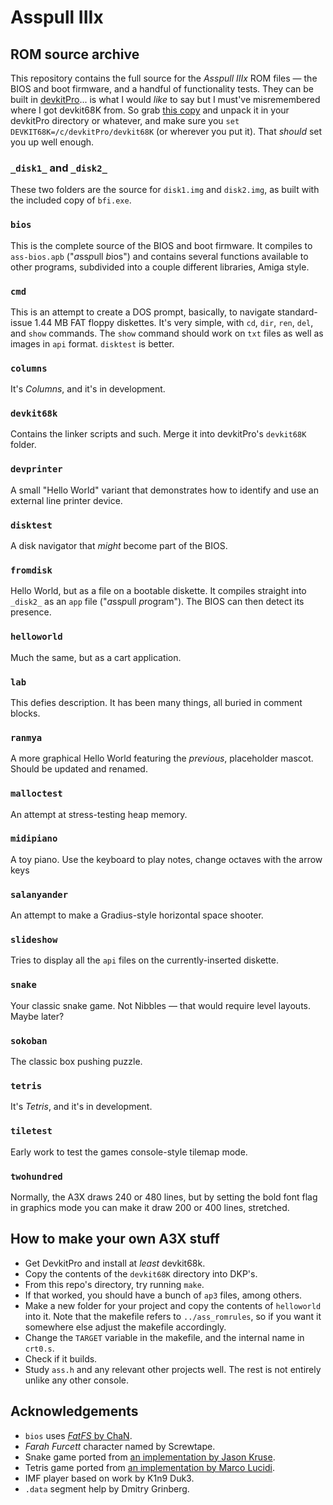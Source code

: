 # Asspull IIIx
## ROM source archive
This repository contains the full source for the *Asspull IIIx* ROM files — the BIOS and boot firmware, and a handful of functionality tests. They can be built in [devkitPro](https://devkitpro.org/)... is what I would *like* to say but I must've misremembered where I got devkit68K from. So grab [this copy](http://helmet.kafuka.org/devkit68k.rar) and unpack it in your devkitPro directory or whatever, and make sure you `set DEVKIT68K=/c/devkitPro/devkit68K` (or wherever you put it). That *should* set you up well enough.

### `_disk1_` and `_disk2_`
These two folders are the source for `disk1.img` and `disk2.img`, as built with the included copy of `bfi.exe`.

### `bios`
This is the complete source of the BIOS and boot firmware. It compiles to `ass-bios.apb` ("*a*ss*p*ull *b*ios") and contains several functions available to other programs, subdivided into a couple different libraries, Amiga style.

### `cmd`
This is an attempt to create a DOS prompt, basically, to navigate standard-issue 1.44 MB FAT floppy diskettes. It's very simple, with `cd`, `dir`, `ren`, `del`, and `show` commands. The `show` command should work on `txt` files as well as images in `api` format. `disktest` is better.

### `columns`
It's *Columns*, and it's in development.

### `devkit68k`
Contains the linker scripts and such. Merge it into devkitPro's `devkit68K` folder.

### `devprinter`
A small "Hello World" variant that demonstrates how to identify and use an external line printer device.

### `disktest`
A disk navigator that *might* become part of the BIOS.

### `fromdisk`
Hello World, but as a file on a bootable diskette. It compiles straight into `_disk2_` as an `app` file ("*a*ss*p*ull *p*rogram"). The BIOS can then detect its presence.

### `helloworld`
Much the same, but as a cart application.

### `lab`
This defies description. It has been many things, all buried in comment blocks.

### `ranmya`
A more graphical Hello World featuring the *previous*, placeholder mascot. Should be updated and renamed.

### `malloctest`
An attempt at stress-testing heap memory.

### `midipiano`
A toy piano. Use the keyboard to play notes, change octaves with the arrow keys

### `salanyander`
An attempt to make a Gradius-style horizontal space shooter.

### `slideshow`
Tries to display all the `api` files on the currently-inserted diskette.

### `snake`
Your classic snake game. Not Nibbles — that would require level layouts. Maybe later?

### `sokoban`
The classic box pushing puzzle.

### `tetris`
It's *Tetris*, and it's in development.

### `tiletest`
Early work to test the games console-style tilemap mode.

### `twohundred`
Normally, the A3X draws 240 or 480 lines, but by setting the bold font flag in graphics mode you can make it draw 200 or 400 lines, stretched.

## How to make your own A3X stuff
* Get DevkitPro and install at *least* devkit68k.
* Copy the contents of the `devkit68K` directory into DKP's.
* From this repo's directory, try running `make`.
* If that worked, you should have a bunch of `ap3` files, among others.
* Make a new folder for your project and copy the contents of `helloworld` into it. Note that the makefile refers to `../ass_romrules`, so if you want it somewhere else adjust the makefile accordingly.
* Change the `TARGET` variable in the makefile, and the internal name in `crt0.s`.
* Check if it builds.
* Study `ass.h` and any relevant other projects well. The rest is not entirely unlike any other console.

## Acknowledgements
* `bios` uses [*FatFS* by ChaN](http://elm-chan.org/fsw/ff/00index_e.html).
* *Farah Furcett* character named by Screwtape.
* Snake game ported from [an implementation by Jason Kruse](https://github.com/mnisjk/snake).
* Tetris game ported from [an implementation by Marco Lucidi](https://github.com/MarcoLucidi01/tetris_clone).
* IMF player based on work by K1n9 Duk3.
* `.data` segment help by Dmitry Grinberg.

